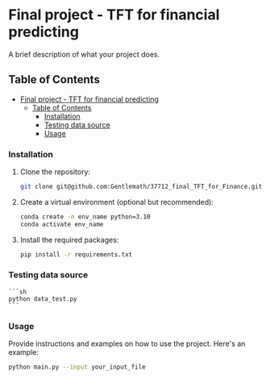 # Final project - TFT for financial predicting

A brief description of what your project does.

## Table of Contents

- [Final project - TFT for financial predicting](#final-project---tft-for-financial-predicting)
  - [Table of Contents](#table-of-contents)
    - [Installation](#installation)
    - [Testing data source](#testing-data-source)
    - [Usage](#usage)

### Installation

1. Clone the repository:
    ```sh
    git clone git@github.com:Gentlemath/37712_final_TFT_for_Finance.git
    ```
2. Create a virtual environment (optional but recommended):
    ```sh
    conda create -n env_name python=3.10
    conda activate env_name
    ```
3. Install the required packages:
    ```sh
    pip install -r requirements.txt
    ```
### Testing data source
    ```sh
    python data_test.py
    ```


### Usage

Provide instructions and examples on how to use the project. Here's an example:

```sh
python main.py --input your_input_file
